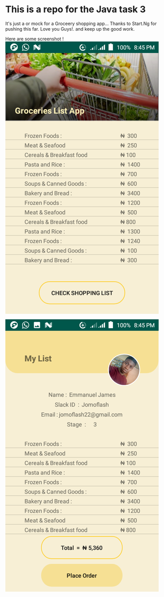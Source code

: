 # This is a repo for the Java task 3
It's just a or mock for a Groceery shopping app...
Thanks to Start.Ng for pushing this far.
Love you Guys!. and keep up the good work.

Here are some screenshot !
![Bin screenshot](/screenshots/Screenshot_20200418-204550.png)

![Bin screenshot](/screenshots/Screenshot_20200418-204554.png)